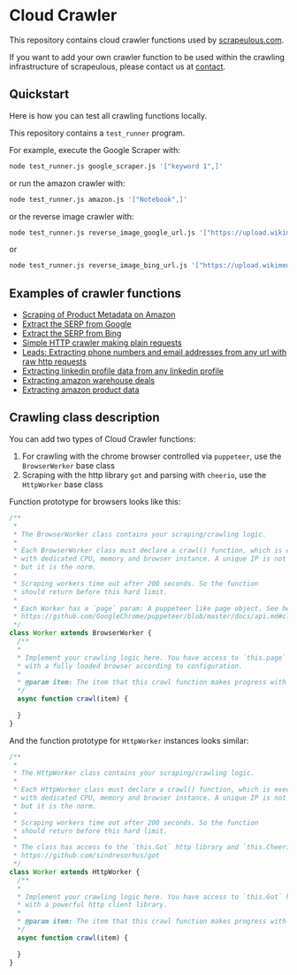 # Cloud Crawler

This repository contains cloud crawler functions used by [scrapeulous.com](https://scrapeulous.com/).

If you want to add your own crawler function to be used within the crawling infrastructure of scrapeulous, please contact us at [contact](https://scrapeulous.com/contact/).

## Quickstart

Here is how you can test all crawling functions locally.

This repository contains a `test_runner` program.

For example, execute the Google Scraper with:

```bash
node test_runner.js google_scraper.js '["keyword 1",]'
```

or run the amazon crawler with:

```bash
node test_runner.js amazon.js '["Notebook",]'
```

or the reverse image crawler with:

```bash
node test_runner.js reverse_image_google_url.js '["https://upload.wikimedia.org/wikipedia/commons/thumb/1/13/Mohamed_Atta.jpg/220px-Mohamed_Atta.jpg", "https://aldianews.com/sites/default/files/styles/article_image/public/articles/ISISAmenaza.jpg?itok=u7Nhc41a", "https://www.hawarnews.com/en/uploads/2019/02/20/140916_130533_fb29e5f0-01b2-4bea-917d-770c3453d2d6.jpg", "https://upload.wikimedia.org/wikipedia/en/thumb/3/34/Mohammed_Atef.jpg/220px-Mohammed_Atef.jpg", "https://media.newyorker.com/photos/590965226552fa0be682ed23/master/pass/Filkins-Khalid-Sheikh-Mohammed-Torture-Report.jpg"]'
```

or 

```bash
node test_runner.js reverse_image_bing_url.js '["https://upload.wikimedia.org/wikipedia/commons/thumb/1/13/Mohamed_Atta.jpg/220px-Mohamed_Atta.jpg", "https://aldianews.com/sites/default/files/styles/article_image/public/articles/ISISAmenaza.jpg?itok=u7Nhc41a", "https://www.hawarnews.com/en/uploads/2019/02/20/140916_130533_fb29e5f0-01b2-4bea-917d-770c3453d2d6.jpg", "https://upload.wikimedia.org/wikipedia/en/thumb/3/34/Mohammed_Atef.jpg/220px-Mohammed_Atef.jpg", "https://media.newyorker.com/photos/590965226552fa0be682ed23/master/pass/Filkins-Khalid-Sheikh-Mohammed-Torture-Report.jpg"]'
```

## Examples of crawler functions

+ [Scraping of Product Metadata on Amazon](amazon.js)
+ [Extract the SERP from Google](google_scraper.js)
+ [Extract the SERP from Bing](bing_scraper.js)
+ [Simple HTTP crawler making plain requests](http.js)
+ [Leads: Extracting phone numbers and email addresses from any url with raw http requests](leads.js)
+ [Extracting linkedin profile data from any linkedin profile](linkedin.js)
+ [Extracting amazon warehouse deals](amazon_wh.js)
+ [Extracting amazon product data](product_info_amazon.js)

## Crawling class description

You can add two types of Cloud Crawler functions:

1. For crawling with the chrome browser controlled via `puppeteer`, use the `BrowserWorker` base class
2. Scraping with the http library `got` and parsing with `cheerio`, use the `HttpWorker` base class

Function prototype for browsers looks like this:

```js
/**
 *
 * The BrowserWorker class contains your scraping/crawling logic.
 *
 * Each BrowserWorker class must declare a crawl() function, which is executed on a distributed unique machine
 * with dedicated CPU, memory and browser instance. A unique IP is not guaranteed,
 * but it is the norm.
 *
 * Scraping workers time out after 200 seconds. So the function
 * should return before this hard limit.
 *
 * Each Worker has a `page` param: A puppeteer like page object. See here:
 * https://github.com/GoogleChrome/puppeteer/blob/master/docs/api.md#class-page
 */
class Worker extends BrowserWorker {
  /**
  *
  * Implement your crawling logic here. You have access to `this.page` here
  * with a fully loaded browser according to configuration.
  *
  * @param item: The item that this crawl function makes progress with
  */
  async function crawl(item) {
  
  }
}
```

And the function prototype for `HttpWorker` instances looks similar:

```js
/**
 *
 * The HttpWorker class contains your scraping/crawling logic.
 *
 * Each HttpWorker class must declare a crawl() function, which is executed on a distributed unique machine
 * with dedicated CPU, memory and browser instance. A unique IP is not guaranteed,
 * but it is the norm.
 *
 * Scraping workers time out after 200 seconds. So the function
 * should return before this hard limit.
 *
 * The class has access to the `this.Got` http library and `this.Cheerio` for parsing html documents.
 * https://github.com/sindresorhus/got
 */
class Worker extends HttpWorker {
  /**
  *
  * Implement your crawling logic here. You have access to `this.Got` here
  * with a powerful http client library.
  *
  * @param item: The item that this crawl function makes progress with
  */
  async function crawl(item) {
  
  }
}
```
